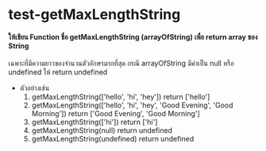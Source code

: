 # test-getMaxLengthString

#### ให้เขียน Function ชื่อ getMaxLengthString (arrayOfString) เพื่อ return array ของ String 
เฉพาะที่มีความยาวของจำนวนตัวอักษรมากที่สุด กรณี arrayOfString มีค่าเป็น null หรือ undefined ให้ return undefined

- ตัวอย่างเช่น
  1. getMaxLengthString(['hello', 'hi', 'hey']) return ['hello']
  2. getMaxLengthString(['hello', 'hi', 'hey', 'Good Evening', 'Good Morning']) return ['Good Evening', 'Good Morning']
  3. getMaxLengthString(['hi']) return ['hi']
  4. getMaxLengthString(null) return undefined
  5. getMaxLengthString(undefined) return undefined

